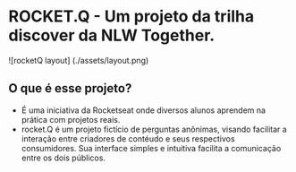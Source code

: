 # ROCKET.Q - Um projeto da trilha discover da NLW Together.

![rocketQ layout] (./assets/layout.png)

## O que é esse projeto?

- É uma iniciativa da Rocketseat onde diversos alunos aprendem na prática com projetos reais.
- rocket.Q é um projeto fictício de perguntas anônimas, visando facilitar a interação entre criadores de contéudo e seus respectivos consumidores. Sua interface simples e intuitiva facilita a comunicação entre os dois públicos.


